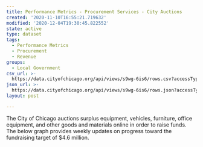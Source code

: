 ```yaml
---
title: Performance Metrics - Procurement Services - City Auctions
created: '2020-11-10T16:55:21.719632'
modified: '2020-12-04T19:30:45.822552'
state: active
type: dataset
tags:
  - Performance Metrics
  - Procurement
  - Revenue
groups:
  - Local Government
csv_url: >-
  https://data.cityofchicago.org/api/views/s9wg-6is6/rows.csv?accessType=DOWNLOAD
json_url: >-
  https://data.cityofchicago.org/api/views/s9wg-6is6/rows.json?accessType=DOWNLOAD
layout: post

---
```

The City of Chicago auctions surplus equipment, vehicles, furniture, office equipment, and other goods and materials online in order to raise funds. The below graph provides weekly updates on progress toward the fundraising target of $4.6 million.
